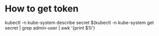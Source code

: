 # How to get token
kubectl -n kube-system describe secret $(kubectl -n kube-system get secret | grep admin-user | awk '{print $1}')
